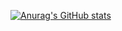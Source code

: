 [![Anurag's GitHub stats](https://github-readme-stats.vercel.app/api?username=szhang-05)](https://github.com/anuraghazra/github-readme-stats)
